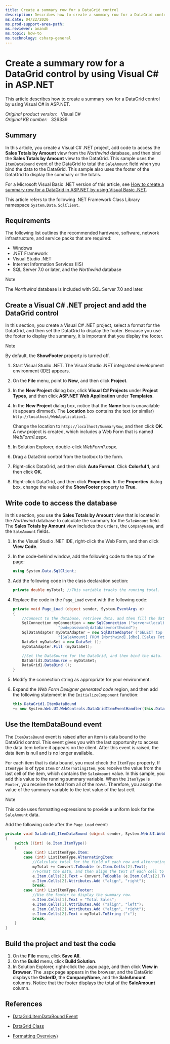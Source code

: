 ```yaml
---
title: Create a summary row for a DataGrid control
description: Describes how to create a summary row for a DataGrid control in ASP.NET by using Visual C#.
ms.date: 04/22/2020
ms.prod-support-area-path: 
ms.reviewer: anandh
ms.topic: how-to
ms.technology: csharp-general
---
```

# Create a summary row for a DataGrid control by using Visual C# in ASP.NET

This article describes how to create a summary row for a DataGrid control by using Visual C# in ASP.NET.

_Original product version:_ &nbsp; Visual C#  
_Original KB number:_ &nbsp; 326339

## Summary

In this article, you create a Visual C# .NET project, add code to access the **Sales Totals by Amount** view from the *Northwind* database, and then bind the **Sales Totals by Amount** view to the DataGrid. This sample uses the `ItemDataBound` event of the DataGrid to total the `SaleAmount` field when you bind the data to the DataGrid. This sample also uses the footer of the DataGrid to display the summary or the totals.

For a Microsoft Visual Basic .NET version of this article, see [How to create a summary row for a DataGrid in ASP.NET by using Visual Basic .NET](https://support.microsoft.com/help/313154).

This article refers to the following .NET Framework Class Library namespace `System.Data.SqlClient`.

## Requirements

The following list outlines the recommended hardware, software, network infrastructure, and service packs that are required:

- Windows
- .NET Framework
- Visual Studio .NET
- Internet Information Services (IIS)
- SQL Server 7.0 or later, and the *Northwind* database

> [!NOTE]
> The *Northwind* database is included with SQL Server 7.0 and later.

## Create a Visual C# .NET project and add the DataGrid control

In this section, you create a Visual C# .NET project, select a format for the DataGrid, and then set the DataGrid to display the footer. Because you use the footer to display the summary, it is important that you display the footer.

> [!NOTE]
> By default, the **ShowFooter** property is turned off.

1. Start Visual Studio .NET. The Visual Studio .NET integrated development environment (IDE) appears.
2. On the **File** menu, point to **New**, and then click **Project**.
3. In the **New Project** dialog box, click **Visual C# Projects** under **Project Types**, and then click **ASP.NET Web Application** under **Templates**.

4. In the **New Project** dialog box, notice that the **Name** box is unavailable (it appears dimmed). The **Location** box contains the text (or similar) `http://localhost/WebApplication1`.

   Change the location to `http://localhost/SummaryRow`, and then click **OK**. A new project is created, which includes a Web Form that is named *WebForm1.aspx*.

5. In Solution Explorer, double-click *WebForm1.aspx*.
6. Drag a DataGrid control from the toolbox to the form.
7. Right-click DataGrid, and then click **Auto Format**. Click **Colorful 1**, and then click **OK**.
8. Right-click DataGrid, and then click **Properties**. In the **Properties** dialog box, change the value of the **ShowFooter** property to **True**.

## Write code to access the database

In this section, you use the **Sales Totals by Amount** view that is located in the *Northwind* database to calculate the summary for the `SaleAmount` field. The **Sales Totals by Amount** view includes the `Orders`, the `CompanyName`, and the `SaleAmount` fields.

1. In the Visual Studio .NET IDE, right-click the Web Form, and then click **View Code**.
2. In the code-behind window, add the following code to the top of the page:

    ```cs
    using System.Data.SqlClient;
    ```

3. Add the following code in the class declaration section:

    ```cs
    private double myTotal; //This variable tracks the running total.
    ```

4. Replace the code in the `Page_Load` event with the following code:

    ```cs
    private void Page_Load (object sender, System.EventArgs e)
    {
        //Connect to the database, retrieve data, and then fill the data in the DataSet.
        SqlConnection myConnection = new SqlConnection ("server=(local);uid=sa;" +
                        "pwd=password;database=northwind");
        SqlDataAdapter myDataAdapter = new SqlDataAdapter ("SELECT top 15 [OrderID], [CompanyName], " +
                        "[SaleAmount] FROM [Northwind].[dbo].[Sales Totals by Amount]", myConnection);
        DataSet myDataSet = new DataSet ();
        myDataAdapter.Fill (myDataSet);

        //Set the DataSource for the DataGrid, and then bind the data.
        DataGrid1.DataSource = myDataSet;
        DataGrid1.DataBind ();
    }
    ```

5. Modify the connection string as appropriate for your environment.
6. Expand the *Web Form Designer generated code* region, and then add the following statement in the `InitializeComponent` function:

    ```cs
    this.DataGrid1.ItemDataBound
    += new System.Web.UI.WebControls.DataGridItemEventHandler(this.DataGrid1_ItemDataBound);
    ```

## Use the ItemDataBound event

The `ItemDataBound` event is raised after an item is data bound to the DataGrid control. This event gives you with the last opportunity to access the data item before it appears on the client. After this event is raised, the data item is null and is no longer available.

For each item that is data bound, you must check the `ItemType` property. If `ItemType` is of type `Item` or `AlternatingItem`, you receive the value from the last cell of the item, which contains the `SaleAmount` value. In this sample, you add this value to the running summary variable. When the `ItemType` is `Footer`, you receive the total from all of the rows. Therefore, you assign the value of the summary variable to the text value of the last cell.

> [!NOTE]
> This code uses formatting expressions to provide a uniform look for the `SaleAmount` data.

Add the following code after the `Page_Load` event:

```cs
private void DataGrid1_ItemDataBound (object sender, System.Web.UI.WebControls.DataGridItemEventArgs e)
{
    switch ((int) (e.Item.ItemType))
    {
        case (int) ListItemType.Item:
        case (int) ListItemType.AlternatingItem:
            //Calculate total for the field of each row and alternating row.
            myTotal += Convert.ToDouble (e.Item.Cells[2].Text);
            //Format the data, and then align the text of each cell to the right.
            e.Item.Cells[2].Text = Convert.ToDouble (e.Item.Cells[2].Text).ToString ("##,##0.00");
            e.Item.Cells[2].Attributes.Add ("align", "right");
            break;
        case (int) ListItemType.Footer:
            //Use the footer to display the summary row.
            e.Item.Cells[1].Text = "Total Sales";
            e.Item.Cells[1].Attributes.Add ("align", "left");
            e.Item.Cells[2].Attributes.Add ("align", "right");
            e.Item.Cells[2].Text = myTotal.ToString ("c");
            break;
    }
}
```

## Build the project and test the code

1. On the **File** menu, click **Save All**.
2. On the **Build** menu, click **Build Solution**.
3. In Solution Explorer, right-click the .aspx page, and then click **View in Browser**. The .aspx page appears in the browser, and the DataGrid displays the **OrderID**, the **CompanyName**, and the **SaleAmount** columns. Notice that the footer displays the total of the **SaleAmount** column.

## References

- [DataGrid.ItemDataBound Event](/dotnet/api/system.web.ui.webcontrols.datagrid.itemdatabound)

- [DataGrid Class](/dotnet/api/system.web.ui.webcontrols.datagrid)

- [Formatting Overview)](/previous-versions/dotnet/netframework-1.1/26etazsy(v=vs.71))

